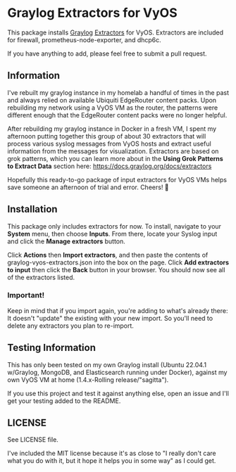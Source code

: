 # Graylog Extractors for VyOS

This package installs [Graylog](https://www.graylog.org) [Extractors](https://docs.graylog.org/docs/extractors) for VyOS. Extractors are included for firewall, prometheus-node-exporter, and dhcp6c.

If you have anything to add, please feel free to submit a pull request.

## Information
I've rebuilt my graylog instance in my homelab a handful of times in the past and always relied on available Ubiquiti EdgeRouter content packs. Upon rebuilding my network using a VyOS VM as the router, the patterns were different enough that the EdgeRouter content packs were no longer helpful.

After rebuilding my graylog instance in Docker in a fresh VM, I spent my afternoon putting together this group of about 30 extractors that will process various syslog messages from VyOS hosts and extract useful information from the messages for visualization. Extractors are based on grok patterns, which you can learn more about in the **Using Grok Patterns to Extract Data** section here: https://docs.graylog.org/docs/extractors

Hopefully this ready-to-go package of input extractors for VyOS VMs helps save someone an afternoon of trial and error. Cheers! 🍻

## Installation
This package only includes extractors for now. To install, navigate to your **System** menu, then choose **Inputs**. From there, locate your Syslog input and click the **Manage extractors** button. 

Click **Actions** then **Import extractors**, and then paste the contents of graylog-vyos-extractors.json into the box on the page. Click **Add extractors to input** then click the **Back** button in your browser. You should now see all of the extractors listed. 

### Important!
Keep in mind that if you import again, you're adding to what's already there: It doesn't "update" the existing with your new import. So you'll need to delete any extractors you plan to re-import.

## Testing Information
This has only been tested on my own Graylog install (Ubuntu 22.04.1 w/Graylog, MongoDB, and Elasticsearch running under Docker), against my own VyOS VM at home (1.4.x-Rolling release/"sagitta").

If you use this project and test it against anything else, open an issue and I'll get your testing added to the README.

## LICENSE
See LICENSE file. 

I've included the MIT license because it's as close to "I really don't care what you do with it, but it hope it helps you in some way" as I could get.
